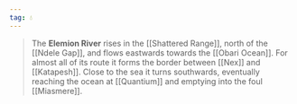 ```yaml
---
tag: 💧
---
```

> The **Elemion River** rises in the [[Shattered Range]], north of the [[Ndele Gap]], and flows eastwards towards the [[Obari Ocean]]. For almost all of its route it forms the border between [[Nex]] and [[Katapesh]].
> Close to the sea it turns southwards, eventually reaching the ocean at [[Quantium]] and emptying into the foul [[Miasmere]].








